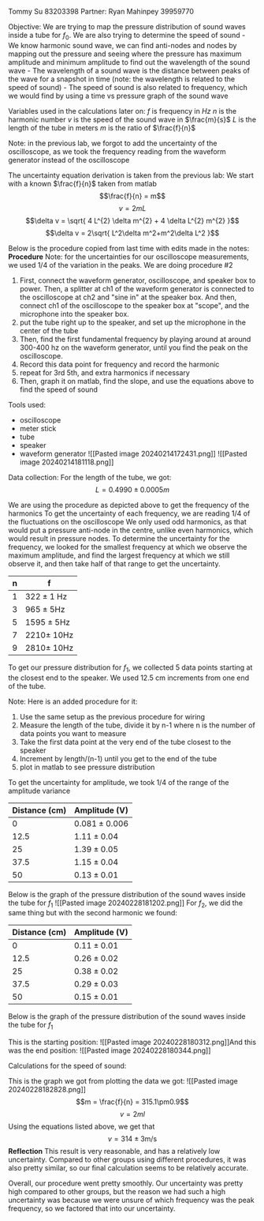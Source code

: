 Tommy Su 83203398
Partner: Ryan Mahinpey 39959770

Objective: We are trying to map the pressure distribution of sound waves inside a tube for $f_{0}$. We are also trying to determine the speed of sound
	- We know harmonic sound wave, we can find anti-nodes and nodes by mapping out the pressure and seeing where the pressure has maximum amplitude and minimum amplitude to find out the wavelength of the sound wave
	- The wavelength of a sound wave is the distance between peaks of the wave for a snapshot in time (note: the wavelength is related to the speed of sound)
	- The speed of sound is also related to frequency, which we would find by using a time vs pressure graph of the sound wave

Variables used in the calculations later on:
$f$ is frequency in $Hz$
$n$ is the harmonic number 
$v$ is the speed of the sound wave in $\frac{m}{s}$
$L$ is the length of the tube in meters
$m$ is the ratio of $\frac{f}{n}$

Note: in the previous lab, we forgot to add the uncertainty of the oscilloscope, as we took the frequency reading from the waveform generator instead of the oscilloscope

The uncertainty equation derivation is taken from the previous lab:
We start with a known $\frac{f}{n}$ taken from matlab
$$\frac{f}{n} = m$$
$$v = 2mL$$
$$\delta v = \sqrt{ 4 L^{2} \delta m^{2} + 4 \delta L^{2} m^{2} }$$
$$\delta v = 2\sqrt{ L^2\delta m^2+m^2\delta L^2 }$$


Below is the procedure copied from last time with edits made in the notes:
**Procedure**
Note: for the uncertainties for our oscilloscope measurements, we used 1/4 of the variation in the peaks.
We are doing procedure #2
1. First, connect the waveform generator, oscilloscope, and speaker box to power. Then, a splitter at ch1 of the waveform generator is connected to the oscilloscope at ch2 and "sine in" at the speaker box. And then, connect ch1 of the oscilloscope to the speaker box at "scope", and the microphone into the speaker box.
2. put the tube right up to the speaker, and set up the microphone in the center of the tube
3. Then, find the first fundamental frequency by playing around at around 300-400 hz on the waveform generator, until you find the peak on the oscilloscope.
4. Record this data point for frequency and record the harmonic
5. repeat for 3rd 5th, and extra harmonics if necessary
6. Then, graph it on matlab, find the slope, and use the equations above to find the speed of sound

Tools used:
- oscilloscope
- meter stick
- tube
- speaker
- waveform generator
![[Pasted image 20240214172431.png]]
![[Pasted image 20240214181118.png]]

Data collection:
For the length of the tube, we got:
$$L = 0.4990\pm 0.0005m$$

We are using the procedure as depicted above to get the frequency of the harmonics
To get the uncertainty of each frequency, we are reading 1/4 of the fluctuations on the oscilloscope
We only used odd harmonics, as that would put a pressure anti-node in the centre, unlike even harmonics, which would result in pressure nodes.
To determine the uncertainty for the frequency, we looked for the smallest frequency at which we observe the maximum amplitude, and find the largest frequency at which we still observe it, and then take half of that range to get the uncertainty.

| n   | f                       |
| --- | ----------------------- |
| 1   | $322\pm 1$ $\text{Hz}$  |
| 3   | $965\pm 5 \text{Hz}$    |
| 5   | $1595\pm 5\text{Hz}$    |
| 7   | $2210\pm$ $10\text{Hz}$ |
| 9   | $2810\pm$ $10\text{Hz}$ |
To get our pressure distribution for $f_{1}$, we collected 5 data points starting at the closest end to the speaker. We used 12.5 cm increments from one end of the tube.

Note: Here is an added procedure for it:
1. Use the same setup as the previous procedure for wiring
2. Measure the length of the tube, divide it by n-1 where n is the number of data points you want to measure
3. Take the first data point at the very end of the tube closest to the speaker
4. Increment by length/(n-1) until you get to the end of the tube
5. plot in matlab to see pressure distribution

To get the uncertainty for amplitude, we took 1/4 of the range of the amplitude variance

| Distance (cm) | Amplitude (V)    |
| ------------- | ---------------- |
| 0             | $0.081\pm 0.006$ |
| 12.5          | $1.11\pm 0.04$   |
| 25            | $1.39\pm 0.05$   |
| 37.5          | $1.15\pm 0.04$   |
| 50            | $0.13\pm 0.01$   |
Below is the graph of the pressure distribution of the sound waves inside the tube for $f_{1}$
![[Pasted image 20240228181202.png]]
For $f_{2}$, we did the same thing but with the second harmonic we found:

| Distance (cm) | Amplitude (V)  |
| ------------- | -------------- |
| 0             | $0.11\pm 0.01$ |
| 12.5          | $0.26\pm 0.02$ |
| 25            | $0.38\pm 0.02$ |
| 37.5          | $0.29\pm 0.03$ |
| 50            | $0.15\pm 0.01$ |
Below is the graph of the pressure distribution of the sound waves inside the tube for $f_{1}$


This is the starting position:
![[Pasted image 20240228180312.png]]And this was the end position:
![[Pasted image 20240228180344.png]]


Calculations for the speed of sound:

This is the graph we got from plotting the data we got:
![[Pasted image 20240228182828.png]]
$$m = \frac{f}{n} = 315.1\pm0.9$$
$$v = 2ml$$
Using the equations listed above, we get that
$$v = 314\pm 3 \text{m/s}$$
**Reflection**
This result is very reasonable, and has a relatively low uncertainty. Compared to other groups using different procedures, it was also pretty similar, so our final calculation seems to be relatively accurate.

Overall, our procedure went pretty smoothly. Our uncertainty was pretty high compared to other groups, but the reason we had such a high uncertainty was because we were unsure of which frequency was the peak frequency, so we factored that into our uncertainty. 
